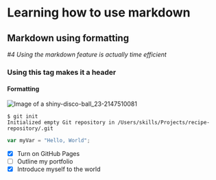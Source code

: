# Learning how to use markdown
## Markdown using formatting
*_#4 Using the markdown feature is actually time efficient_*
### Using this tag makes it a header
#### Formatting 


![Image of a shiny-disco-ball_23-2147510081](https://github.com/user-attachments/assets/c774bca7-4546-49a3-a5a4-bfab32ca2c3d)

```
$ git init
Initialized empty Git repository in /Users/skills/Projects/recipe-repository/.git
```

``` javascript
var myVar = "Hello, World";
```

- [x] Turn on GitHub Pages
- [ ] Outline my portfolio
- [x] Introduce myself to the world
